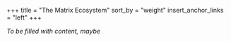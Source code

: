 +++
title = "The Matrix Ecosystem"
sort_by = "weight"
insert_anchor_links = "left"
+++

*To be filled with content, maybe*
